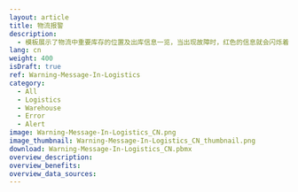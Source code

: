 ```yaml
---
layout: article
title: 物流报警
description: 
  - 模板展示了物流中重要库存的位置及出库信息一览，当出现故障时，红色的信息就会闪烁着向工人报警。通过添加自己的数据源并定制脚本，您就可以使其满足自身需要。
lang: cn
weight: 400
isDraft: true
ref: Warning-Message-In-Logistics
category:
  - All
  - Logistics
  - Warehouse
  - Error
  - Alert
image: Warning-Message-In-Logistics_CN.png
image_thumbnail: Warning-Message-In-Logistics_CN_thumbnail.png
download: Warning-Message-In-Logistics_CN.pbmx
overview_description:
overview_benefits:
overview_data_sources:
---
```

